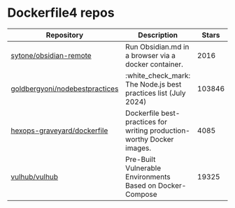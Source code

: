 # Dockerfile4 repos

| Repository                                                                          | Description                                                            | Stars  |
| ----------------------------------------------------------------------------------- | ---------------------------------------------------------------------- | ------ |
| [sytone/obsidian-remote](https://github.com/sytone/obsidian-remote)                 | Run Obsidian.md in a browser via a docker container.                   | 2016   |
| [goldbergyoni/nodebestpractices](https://github.com/goldbergyoni/nodebestpractices) | :white\_check\_mark:  The Node.js best practices list (July 2024)      | 103846 |
| [hexops-graveyard/dockerfile](https://github.com/hexops-graveyard/dockerfile)       | Dockerfile best-practices for writing production-worthy Docker images. | 4085   |
| [vulhub/vulhub](https://github.com/vulhub/vulhub)                                   | Pre-Built Vulnerable Environments Based on Docker-Compose              | 19325  |
